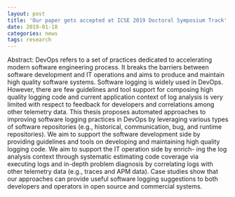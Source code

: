 ```yaml
---
layout: post
title: 'Our paper gets accepted at ICSE 2019 Doctoral Symposium Track'
date: 2019-01-18
categories: news
tags: research
---
```


Abstract: DevOps refers to a set of practices dedicated to accelerating modern software engineering process. It breaks the barriers between software development and IT operations and aims to produce and maintain high quality software systems. Software logging is widely used in DevOps. However, there are few guidelines and tool support for composing high quality logging code and current application context of log analysis is very limited with respect to feedback for developers and correlations among other telemetry data. This thesis proposes automated approaches to improving software logging practices in DevOps by leveraging various types of software repositories (e.g., historical, communication, bug, and runtime repositories). We aim to support the software development side by providing guidelines and tools on developing and maintaining high quality logging code. We aim to support the IT operation side by enrich- ing the log analysis context through systematic estimating code coverage via executing logs and in-depth problem diagnosis by correlating logs with other telemetry data (e.g., traces and APM data). Case studies show that our approaches can provide useful software logging suggestions to both developers and operators in open source and commercial systems.
